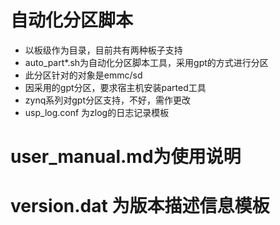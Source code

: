 # 自动化分区脚本
* 以板级作为目录，目前共有两种板子支持
* auto_part*.sh为自动化分区脚本工具，采用gpt的方式进行分区
* 此分区针对的对象是emmc/sd
* 因采用的gpt分区，要求宿主机安装parted工具
* zynq系列对gpt分区支持，不好，需作更改
* usp_log.conf 为zlog的日志记录模板

# user_manual.md为使用说明

# version.dat 为版本描述信息模板